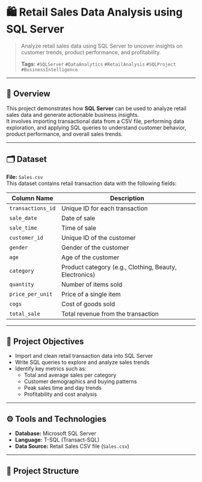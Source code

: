 # 🛍️ Retail Sales Data Analysis using SQL Server

> Analyze retail sales data using SQL Server to uncover insights on customer trends, product performance, and profitability.  
>  
> **Tags:** `#SQLServer` `#DataAnalytics` `#RetailAnalysis` `#SQLProject` `#BusinessIntelligence`

---

## 📘 Overview
This project demonstrates how **SQL Server** can be used to analyze retail sales data and generate actionable business insights.  
It involves importing transactional data from a CSV file, performing data exploration, and applying SQL queries to understand customer behavior, product performance, and overall sales trends.

---

## 🗂️ Dataset
**File:** `Sales.csv`  
This dataset contains retail transaction data with the following fields:

| Column Name | Description |
|--------------|-------------|
| `transactions_id` | Unique ID for each transaction |
| `sale_date` | Date of sale |
| `sale_time` | Time of sale |
| `customer_id` | Unique ID of the customer |
| `gender` | Gender of the customer |
| `age` | Age of the customer |
| `category` | Product category (e.g., Clothing, Beauty, Electronics) |
| `quantity` | Number of items sold |
| `price_per_unit` | Price of a single item |
| `cogs` | Cost of goods sold |
| `total_sale` | Total revenue from the transaction |

---

## 🧠 Project Objectives
- Import and clean retail transaction data into SQL Server  
- Write SQL queries to explore and analyze sales trends  
- Identify key metrics such as:
  - Total and average sales per category  
  - Customer demographics and buying patterns  
  - Peak sales time and day trends  
  - Profitability and cost analysis  

---

## ⚙️ Tools and Technologies
- **Database:** Microsoft SQL Server  
- **Language:** T-SQL (Transact-SQL)  
- **Data Source:** Retail Sales CSV file (`Sales.csv`)

---

## 🧾 Project Structure

